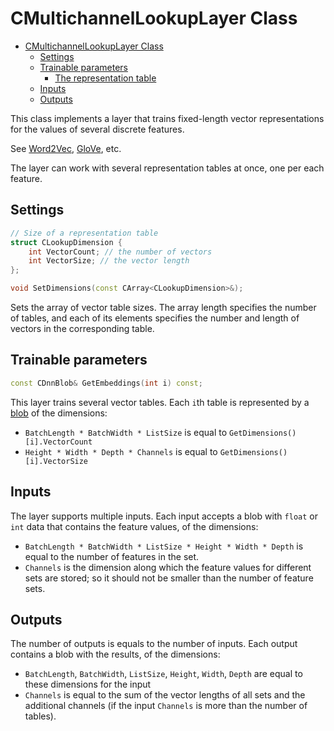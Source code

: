 # CMultichannelLookupLayer Class

<!-- TOC -->

- [CMultichannelLookupLayer Class](#cmultichannellookuplayer-class)
    - [Settings](#settings)
    - [Trainable parameters](#trainable-parameters)
        - [The representation table](#the-representation-table)
    - [Inputs](#inputs)
    - [Outputs](#outputs)

<!-- /TOC -->

This class implements a layer that trains fixed-length vector representations for the values of several discrete features.

See [Word2Vec](https://en.wikipedia.org/wiki/Word2vec), [GloVe](https://en.wikipedia.org/wiki/GloVe_(machine_learning)), etc.

The layer can work with several representation tables at once, one per each feature.

## Settings

```c++
// Size of a representation table
struct CLookupDimension {
    int VectorCount; // the number of vectors
    int VectorSize; // the vector length
};

void SetDimensions(const CArray<CLookupDimension>&);
```

Sets the array of vector table sizes. The array length specifies the number of tables, and each of its elements specifies the number and length of vectors in the corresponding table.

## Trainable parameters

```c++
const CDnnBlob& GetEmbeddings(int i) const;
```

This layer trains several vector tables. Each `i`th table is represented by a [blob](DnnBlob.md) of the dimensions:

- `BatchLength * BatchWidth * ListSize` is equal to `GetDimensions()[i].VectorCount`
- `Height * Width * Depth * Channels` is equal to `GetDimensions()[i].VectorSize`

## Inputs

The layer supports multiple inputs.
Each input accepts a blob with `float` or `int` data that contains the feature values, of the dimensions:

- `BatchLength * BatchWidth * ListSize * Height * Width * Depth` is equal to the number of features in the set.
- `Channels` is the dimension along which the feature values for different sets are stored; so it should not be smaller than the number of feature sets.

## Outputs
The number of outputs is equals to the number of inputs.
Each output contains a blob with the results, of the dimensions:

- `BatchLength`, `BatchWidth`, `ListSize`, `Height`, `Width`, `Depth` are equal to these dimensions for the input
- `Channels` is equal to the sum of the vector lengths of all sets and the additional channels (if the input `Channels` is more than the number of tables).
